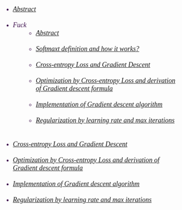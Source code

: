
 

       
        
<h6>
  <font size="4" face = "Times New Roma" color='#3f134f' > 
    <ul style="margin-left: 30px">
      <li><a href='#abstract'>Abstract </a> </li> <br>
      <!--<li><a href='https://github.com/daodavid/Machine-Learning'>Introduction </a> </li><br> -->
      <li> Fuck
       <br>
           <ul style="margin-left: 30px">
             <li><a href='#abstract'>Abstract </a> </li> <br>
             <!--<li><a href='https://github.com/daodavid/Machine-Learning'>Introduction </a> </li><br> -->
             <li><a href='#deff_softmax'>Softmaxt definition and  how it works?</a> </li><br>
             <li><a href='#cross_entropy'>Cross-entropy Loss and Gradient Descent</a> </li><br>  
             <li><a href='#optimization'>Optimization by Cross-entropy Loss and derivation of Gradient descent formula </a> </li><br>
             <li><a href='#gradient'>Implementation of Gradient descent algorithm </a> </li><br> 
             <li><a href='#reg'>Regularization by learning rate and max iterations</a> </li><br>     
           </ul>  
      </li><br>
      <li><a href='#cross_entropy'>Cross-entropy Loss and Gradient Descent</a> </li><br>  
      <li><a href='#optimization'>Optimization by Cross-entropy Loss and derivation of Gradient descent formula </a> </li><br>
       <li><a href='#gradient'>Implementation of Gradient descent algorithm </a> </li><br> 
      <li><a href='#reg'>Regularization by learning rate and max iterations</a> </li><br>     
        
</ul>    
 </font>
  </h6>
  
